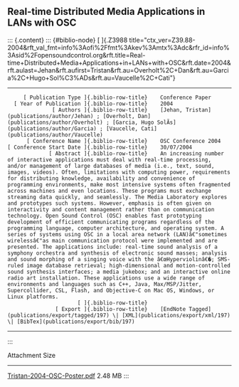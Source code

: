 ## Real-time Distributed Media Applications in LANs with OSC

::: {.content}
::: {#biblio-node}
[ ]{.Z3988
title="ctx_ver=Z39.88-2004&rft_val_fmt=info%3Aofi%2Ffmt%3Akev%3Amtx%3Adc&rfr_id=info%3Asid%2Fopensoundcontrol.org&rft.title=Real-time+Distributed+Media+Applications+in+LANs+with+OSC&rft.date=2004&rft.aulast=Jehan&rft.aufirst=Tristan&rft.au=Overholt%2C+Dan&rft.au=Garcia%2C+Hugo+Sol%C3%ADs&rft.au=Vaucelle%2C+Cati"}

  ---------------------------------------------- -- ------------------------------------------------------------------------------------------------------------------------------------------------------------------------------------------------------------------------------------------------------------------------------------------------------------------------------------------------------------------------------------------------------------------------------------------------------------------------------------------------------------------------------------------------------------------------------------------------------------------------------------------------------------------------------------------------------------------------------------------------------------------------------------------------------------------------------------------------------------------------------------------------------------------------------------------------------------------------------------------------------------------------------------------------------------------------------------------------------------------------------------------------------------------------------------------------------------------------------------------------------------------------------------------------------------------------------------------------------------------------------------------------------------------------------------------------------------------------------------------------------------------------------------------------------------------------
         [ Publication Type ]{.biblio-row-title}    Conference Paper
      [ Year of Publication ]{.biblio-row-title}    2004
                  [ Authors ]{.biblio-row-title}    [Jehan, Tristan](publications/author/Jehan) ; [Overholt, Dan](publications/author/Overholt) ; [Garcia, Hugo SolÃ­s](publications/author/Garcia) ; [Vaucelle, Cati](publications/author/Vaucelle)
          [ Conference Name ]{.biblio-row-title}    OSC Conference 2004
    [ Conference Start Date ]{.biblio-row-title}    30/07/2004
                 [ Abstract ]{.biblio-row-title}    An increasing number of interactive applications must deal with real-time processing, and/or management of large databases of media (i.e., text, sound, images, videos). Often, limitations with computing power, requirements for distributing knowledge, availability and convenience of programming environments, make most intensive systems often fragmented across machines and even locations. These programs must exchange streaming data quickly, and seamlessly. The Media Laboratory explores and prototypes such systems. However, emphasis is often given on interactivity and content management rather than on communication technology. Open Sound Control (OSC) enables fast prototyping development of efficient communicating programs regardless of the programming language, computer architecture, and operating system. A series of systems using OSC in a local area network (LAN)â€"sometimes wirelessâ€"as main communication protocol were implemented and are presented. The applications include: real-time sound analysis of a symphony orchestra and synthesis of electronic sound masses; analysis and sound morphing of a singing voice with the â€œHyperviolinâ€�; SMS-ruled image database retrieval; high-dimensional and motion-controlled sound synthesis interfaces; a media jukebox; and an interactive online radio art installation. These applications use a wide range of environments and languages such as C++, Java, Max/MSP/Jitter, Supercollider, CSL, Flash, and Objective-C on Mac OS, Windows, or Linux platforms.
                          [ ]{.biblio-row-title}    
                   [ Export ]{.biblio-row-title}    [EndNote Tagged](publications/export/tagged/197) \| [XML](publications/export/xml/197) \| [BibTex](publications/export/bib/197)
  ---------------------------------------------- -- ------------------------------------------------------------------------------------------------------------------------------------------------------------------------------------------------------------------------------------------------------------------------------------------------------------------------------------------------------------------------------------------------------------------------------------------------------------------------------------------------------------------------------------------------------------------------------------------------------------------------------------------------------------------------------------------------------------------------------------------------------------------------------------------------------------------------------------------------------------------------------------------------------------------------------------------------------------------------------------------------------------------------------------------------------------------------------------------------------------------------------------------------------------------------------------------------------------------------------------------------------------------------------------------------------------------------------------------------------------------------------------------------------------------------------------------------------------------------------------------------------------------------------------------------------------------------
:::

  Attachment                                                         Size
  ------------------------------------------------------------------ ---------
  [Tristan-2004-OSC-Poster.pdf](files/Tristan-2004-OSC-Poster.pdf)   2.48 MB
:::
